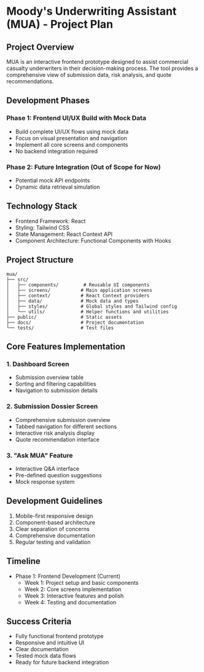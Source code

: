 # Moody's Underwriting Assistant (MUA) - Project Plan

## Project Overview
MUA is an interactive frontend prototype designed to assist commercial casualty underwriters in their decision-making process. The tool provides a comprehensive view of submission data, risk analysis, and quote recommendations.

## Development Phases

### Phase 1: Frontend UI/UX Build with Mock Data
- Build complete UI/UX flows using mock data
- Focus on visual presentation and navigation
- Implement all core screens and components
- No backend integration required

### Phase 2: Future Integration (Out of Scope for Now)
- Potential mock API endpoints
- Dynamic data retrieval simulation

## Technology Stack
- Frontend Framework: React
- Styling: Tailwind CSS
- State Management: React Context API
- Component Architecture: Functional Components with Hooks

## Project Structure
```
mua/
├── src/
│   ├── components/         # Reusable UI components
│   ├── screens/           # Main application screens
│   ├── context/           # React Context providers
│   ├── data/              # Mock data and types
│   ├── styles/            # Global styles and Tailwind config
│   └── utils/             # Helper functions and utilities
├── public/                # Static assets
├── docs/                  # Project documentation
└── tests/                 # Test files
```

## Core Features Implementation

### 1. Dashboard Screen
- Submission overview table
- Sorting and filtering capabilities
- Navigation to submission details

### 2. Submission Dossier Screen
- Comprehensive submission overview
- Tabbed navigation for different sections
- Interactive risk analysis display
- Quote recommendation interface

### 3. "Ask MUA" Feature
- Interactive Q&A interface
- Pre-defined question suggestions
- Mock response system

## Development Guidelines
1. Mobile-first responsive design
2. Component-based architecture
3. Clear separation of concerns
4. Comprehensive documentation
5. Regular testing and validation

## Timeline
- Phase 1: Frontend Development (Current)
  - Week 1: Project setup and basic components
  - Week 2: Core screens implementation
  - Week 3: Interactive features and polish
  - Week 4: Testing and documentation

## Success Criteria
- Fully functional frontend prototype
- Responsive and intuitive UI
- Clear documentation
- Tested mock data flows
- Ready for future backend integration 